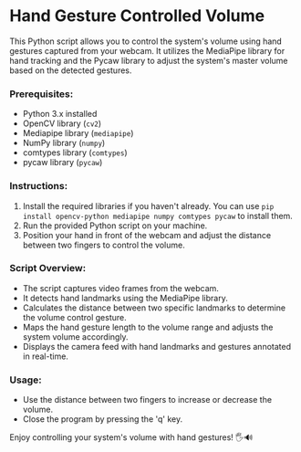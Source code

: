 # Hand Gesture Controlled Volume 

This Python script allows you to control the system's volume using hand gestures captured from your webcam. It utilizes the MediaPipe library for hand tracking and the Pycaw library to adjust the system's master volume based on the detected gestures.

### Prerequisites:
- Python 3.x installed
- OpenCV library (`cv2`)
- Mediapipe library (`mediapipe`)
- NumPy library (`numpy`)
- comtypes library (`comtypes`)
- pycaw library (`pycaw`)

### Instructions:
1. Install the required libraries if you haven't already. You can use `pip install opencv-python mediapipe numpy comtypes pycaw` to install them.
2. Run the provided Python script on your machine.
3. Position your hand in front of the webcam and adjust the distance between two fingers to control the volume.

### Script Overview:
- The script captures video frames from the webcam.
- It detects hand landmarks using the MediaPipe library.
- Calculates the distance between two specific landmarks to determine the volume control gesture.
- Maps the hand gesture length to the volume range and adjusts the system volume accordingly.
- Displays the camera feed with hand landmarks and gestures annotated in real-time.

### Usage:
- Use the distance between two fingers to increase or decrease the volume.
- Close the program by pressing the 'q' key.

Enjoy controlling your system's volume with hand gestures! 🖐️🔊